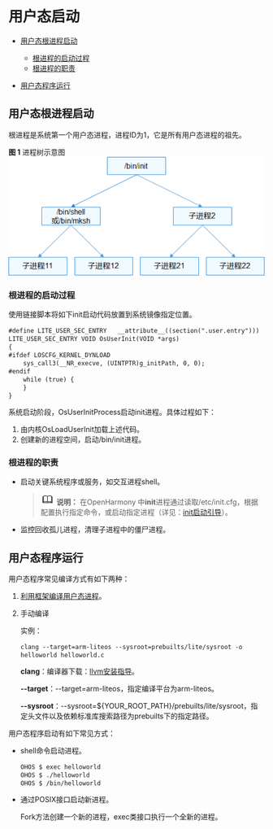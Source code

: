 # 用户态启动<a name="ZH-CN_TOPIC_0000001123640059"></a>

-   [用户态根进程启动](#section79911135647)
    -   [根进程的启动过程](#section1184317581349)
    -   [根进程的职责](#section1590220321759)

-   [用户态程序运行](#section194576310611)

## 用户态根进程启动<a name="section79911135647"></a>

根进程是系统第一个用户态进程，进程ID为1，它是所有用户态进程的祖先。

**图 1**  进程树示意图<a name="fig427516409375"></a>  
![](figure/进程树示意图.png "进程树示意图")

### 根进程的启动过程<a name="section1184317581349"></a>

使用链接脚本将如下init启动代码放置到系统镜像指定位置。

```
#define LITE_USER_SEC_ENTRY   __attribute__((section(".user.entry")))
LITE_USER_SEC_ENTRY VOID OsUserInit(VOID *args)
{
#ifdef LOSCFG_KERNEL_DYNLOAD
    sys_call3(__NR_execve, (UINTPTR)g_initPath, 0, 0);
#endif
    while (true) {
    }
}
```

系统启动阶段，OsUserInitProcess启动init进程。具体过程如下：

1.  由内核OsLoadUserInit加载上述代码。
2.  创建新的进程空间，启动/bin/init进程。

### 根进程的职责<a name="section1590220321759"></a>

-   启动关键系统程序或服务，如交互进程shell。

    >![](../public_sys-resources/icon-note.gif) **说明：** 
    >在OpenHarmony 中**init**进程通过读取/etc/init.cfg，根据配置执行指定命令，或启动指定进程（详见：[init启动引导](https://gitee.com/openharmony/docs/blob/master/zh-cn/device-dev/subsystems/init%E5%90%AF%E5%8A%A8%E5%BC%95%E5%AF%BC%E7%BB%84%E4%BB%B6.md)）。


-   监控回收孤儿进程，清理子进程中的僵尸进程。

## 用户态程序运行<a name="section194576310611"></a>

用户态程序常见编译方式有如下两种：

1.  [利用框架编译用户态进程](https://gitee.com/openharmony/docs/blob/master/zh-cn/device-dev/quick-start/%E8%BF%90%E8%A1%8CHello-OHOS.md)。
2.  手动编译

    实例：

    ```
    clang --target=arm-liteos --sysroot=prebuilts/lite/sysroot -o helloworld helloworld.c
    ```

    **clang**：编译器下载：[llvm安装指导](https://gitee.com/openharmony/docs/blob/master/zh-cn/device-dev/quick-start/Ubuntu%E7%BC%96%E8%AF%91%E7%8E%AF%E5%A2%83%E5%87%86%E5%A4%87.md#section12202192215415)。

    **--target**：--target=arm-liteos，指定编译平台为arm-liteos。

    **--sysroot**：--sysroot=$\{YOUR\_ROOT\_PATH\}/prebuilts/lite/sysroot，指定头文件以及依赖标准库搜索路径为prebuilts下的指定路径。


用户态程序启动有如下常见方式：

-   shell命令启动进程。

    ```
    OHOS $ exec helloworld
    OHOS $ ./helloworld
    OHOS $ /bin/helloworld
    ```


-   通过POSIX接口启动新进程。

    Fork方法创建一个新的进程，exec类接口执行一个全新的进程。


